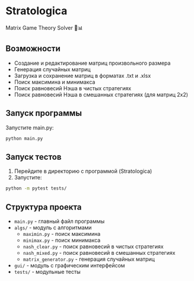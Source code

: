 # Stratologica
Matrix Game Theory Solver 🎲📊



## Возможности

- Создание и редактирование матриц произвольного размера
- Генерация случайных матриц
- Загрузка и сохранение матриц в форматах .txt и .xlsx
- Поиск максимина и минимакса
- Поиск равновесий Нэша в чистых стратегиях
- Поиск равновесий Нэша в смешанных стратегиях (для матриц 2x2)


## Запуск программы

Запустите main.py:
```bash
python main.py
```

## Запуск тестов

1. Перейдите в директорию с программой (Stratologica)
2. Запустите:
```bash
python -m pytest tests/
```

## Структура проекта

- `main.py` - главный файл программы
- `algs/` - модуль с алгоритмами
  - `maximin.py` - поиск максимина
  - `minimax.py` - поиск минимакса
  - `nash_clear.py` - поиск равновесий в чистых стратегиях
  - `nash_mixed.py` - поиск равновесий в смешанных стратегиях
  - `matrix_generator.py` - генерация случайных матриц
- `gui/` - модуль с графическим интерфейсом
- `tests/` - модульные тесты



